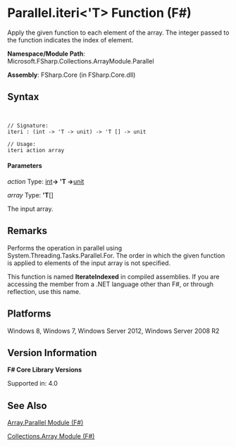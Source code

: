 # Parallel.iteri<'T> Function (F#)

Apply the given function to each element of the array. The integer passed to the function indicates the index of element.

**Namespace/Module Path**: Microsoft.FSharp.Collections.ArrayModule.Parallel

**Assembly**: FSharp.Core (in FSharp.Core.dll)


## Syntax


```


// Signature:
iteri : (int -> 'T -> unit) -> 'T [] -> unit

// Usage:
iteri action array

```



#### Parameters
*action*
Type: [int](http://msdn.microsoft.com/en-us/library/025d5455-3622-4ea5-9573-3ecbd4ee1375)**-&gt; 'T -&gt;**[unit](http://msdn.microsoft.com/en-us/library/00b837c2-6c8a-483a-87d3-0479c64037a7)


*array*
Type: **'T**[[]](http://msdn.microsoft.com/en-us/library/def20292-9aae-4596-9275-b94e594f8493)


The input array.




## Remarks
Performs the operation in parallel using System.Threading.Tasks.Parallel.For. The order in which the given function is applied to elements of the input array is not specified.

This function is named **IterateIndexed** in compiled assemblies. If you are accessing the member from a .NET language other than F#, or through reflection, use this name.


## Platforms
Windows 8, Windows 7, Windows Server 2012, Windows Server 2008 R2


## Version Information
**F# Core Library Versions**

Supported in: 4.0


## See Also
[Array.Parallel Module &#40;F&#35;&#41;](Array.Parallel+Module+%28FSharp%29.md)

[Collections.Array Module &#40;F&#35;&#41;](Collections.Array+Module+%28FSharp%29.md)

